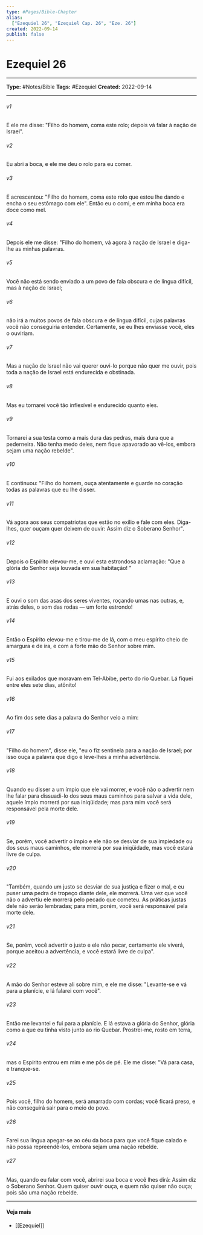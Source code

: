 ```yaml
---
type: #Pages/Bible-Chapter
alias:
  ["Ezequiel 26", "Ezequiel Cap. 26", "Eze. 26"]
created: 2022-09-14
publish: false
---
```


# Ezequiel 26

---

**Type:** #Notes/Bible
**Tags:** #Ezequiel
**Created:** 2022-09-14

---

###### v1
E ele me disse: "Filho do homem, coma este rolo; depois vá falar à nação de Israel".
###### v2
Eu abri a boca, e ele me deu o rolo para eu comer.
###### v3
E acrescentou: "Filho do homem, coma este rolo que estou lhe dando e encha o seu estômago com ele". Então eu o comi, e em minha boca era doce como mel.
###### v4
Depois ele me disse: "Filho do homem, vá agora à nação de Israel e diga-lhe as minhas palavras.
###### v5
Você não está sendo enviado a um povo de fala obscura e de língua difícil, mas à nação de Israel;
###### v6
não irá a muitos povos de fala obscura e de língua difícil, cujas palavras você não conseguiria entender. Certamente, se eu lhes enviasse você, eles o ouviriam.
###### v7
Mas a nação de Israel não vai querer ouvi-lo porque não quer me ouvir, pois toda a nação de Israel está endurecida e obstinada.
###### v8
Mas eu tornarei você tão inflexível e endurecido quanto eles.
###### v9
Tornarei a sua testa como a mais dura das pedras, mais dura que a pederneira. Não tenha medo deles, nem fique apavorado ao vê-los, embora sejam uma nação rebelde".
###### v10
E continuou: "Filho do homem, ouça atentamente e guarde no coração todas as palavras que eu lhe disser.
###### v11
Vá agora aos seus compatriotas que estão no exílio e fale com eles. Diga-lhes, quer ouçam quer deixem de ouvir: Assim diz o Soberano Senhor".
###### v12
Depois o Espírito elevou-me, e ouvi esta estrondosa aclamação: "Que a glória do Senhor seja louvada em sua habitação! "
###### v13
E ouvi o som das asas dos seres viventes, roçando umas nas outras, e, atrás deles, o som das rodas — um forte estrondo!
###### v14
Então o Espírito elevou-me e tirou-me de lá, com o meu espírito cheio de amargura e de ira, e com a forte mão do Senhor sobre mim.
###### v15
Fui aos exilados que moravam em Tel-Abibe, perto do rio Quebar. Lá fiquei entre eles sete dias, atônito!
###### v16
Ao fim dos sete dias a palavra do Senhor veio a mim:
###### v17
"Filho do homem", disse ele, "eu o fiz sentinela para a nação de Israel; por isso ouça a palavra que digo e leve-lhes a minha advertência.
###### v18
Quando eu disser a um ímpio que ele vai morrer, e você não o advertir nem lhe falar para dissuadi-lo dos seus maus caminhos para salvar a vida dele, aquele ímpio morrerá por sua iniqüidade; mas para mim você será responsável pela morte dele.
###### v19
Se, porém, você advertir o ímpio e ele não se desviar de sua impiedade ou dos seus maus caminhos, ele morrerá por sua iniqüidade, mas você estará livre de culpa.
###### v20
"Também, quando um justo se desviar de sua justiça e fizer o mal, e eu puser uma pedra de tropeço diante dele, ele morrerá. Uma vez que você não o advertiu ele morrerá pelo pecado que cometeu. As práticas justas dele não serão lembradas; para mim, porém, você será responsável pela morte dele.
###### v21
Se, porém, você advertir o justo e ele não pecar, certamente ele viverá, porque aceitou a advertência, e você estará livre de culpa".
###### v22
A mão do Senhor esteve ali sobre mim, e ele me disse: "Levante-se e vá para a planície, e lá falarei com você".
###### v23
Então me levantei e fui para a planície. E lá estava a glória do Senhor, glória como a que eu tinha visto junto ao rio Quebar. Prostrei-me, rosto em terra,
###### v24
mas o Espírito entrou em mim e me pôs de pé. Ele me disse: "Vá para casa, e tranque-se.
###### v25
Pois você, filho do homem, será amarrado com cordas; você ficará preso, e não conseguirá sair para o meio do povo.
###### v26
Farei sua língua apegar-se ao céu da boca para que você fique calado e não possa repreendê-los, embora sejam uma nação rebelde.
###### v27
Mas, quando eu falar com você, abrirei sua boca e você lhes dirá: Assim diz o Soberano Senhor. Quem quiser ouvir ouça, e quem não quiser não ouça; pois são uma nação rebelde.


---

#### Veja mais

- [[Ezequiel]]
